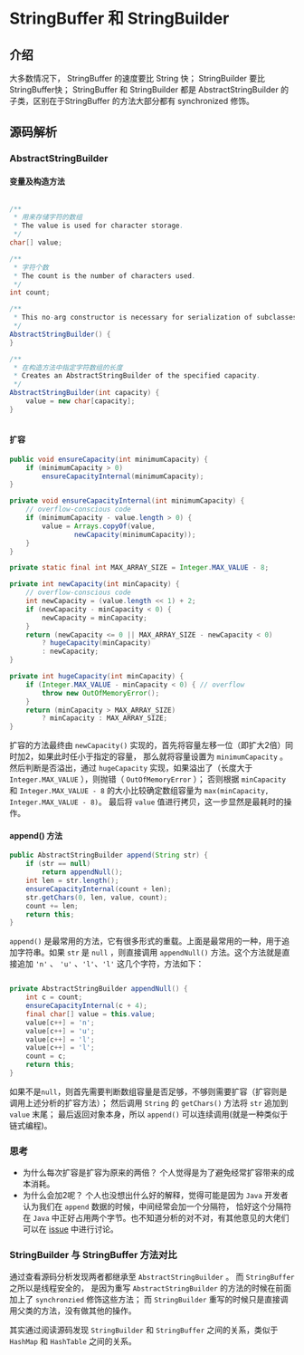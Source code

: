 # StringBuffer 和 StringBuilder

## 介绍
大多数情况下， StringBuffer 的速度要比 String 快； StringBuilder  要比StringBuffer快；
StringBuffer 和 StringBuilder 都是 AbstractStringBuilder 的子类，区别在于StringBuffer
的方法大部分都有 synchronized 修饰。<br/>

## 源码解析

### AbstractStringBuilder 

#### 变量及构造方法

``` java

/**
 * 用来存储字符的数组
 * The value is used for character storage.
 */
char[] value;

/**
 * 字符个数 
 * The count is the number of characters used.
 */
int count;

/**
 * This no-arg constructor is necessary for serialization of subclasses.
 */
AbstractStringBuilder() {
}

/**
 * 在构造方法中指定字符数组的长度
 * Creates an AbstractStringBuilder of the specified capacity.
 */
AbstractStringBuilder(int capacity) {
    value = new char[capacity];
}
    
```


#### 扩容

``` java
public void ensureCapacity(int minimumCapacity) {
    if (minimumCapacity > 0)
        ensureCapacityInternal(minimumCapacity);
}

private void ensureCapacityInternal(int minimumCapacity) {
    // overflow-conscious code
    if (minimumCapacity - value.length > 0) {
        value = Arrays.copyOf(value,
                newCapacity(minimumCapacity));
    }
}

private static final int MAX_ARRAY_SIZE = Integer.MAX_VALUE - 8;

private int newCapacity(int minCapacity) {
    // overflow-conscious code
    int newCapacity = (value.length << 1) + 2;
    if (newCapacity - minCapacity < 0) {
        newCapacity = minCapacity;
    }
    return (newCapacity <= 0 || MAX_ARRAY_SIZE - newCapacity < 0)
        ? hugeCapacity(minCapacity)
        : newCapacity;
}

private int hugeCapacity(int minCapacity) {
    if (Integer.MAX_VALUE - minCapacity < 0) { // overflow
        throw new OutOfMemoryError();
    }
    return (minCapacity > MAX_ARRAY_SIZE)
        ? minCapacity : MAX_ARRAY_SIZE;
}
```

扩容的方法最终由 `newCapacity()`  实现的，首先将容量左移一位（即扩大2倍）同时加2，如果此时任小于指定的容量，
那么就将容量设置为 `minimumCapacity` 。
然后判断是否溢出，通过 `hugeCapacity` 实现，如果溢出了（长度大于 `Integer.MAX_VALUE` ），则抛错（ `OutOfMemoryError` ）；
否则根据 `minCapacity` 和 `Integer.MAX_VALUE - 8` 的大小比较确定数组容量为 `max(minCapacity, Integer.MAX_VALUE - 8)`。
最后将 `value`  值进行拷贝，这一步显然是最耗时的操作。

#### append() 方法

``` java
public AbstractStringBuilder append(String str) {
    if (str == null)
        return appendNull();
    int len = str.length();
    ensureCapacityInternal(count + len);
    str.getChars(0, len, value, count);
    count += len;
    return this;
}
```
`append()` 是最常用的方法，它有很多形式的重载。上面是最常用的一种，用于追加字符串。如果 `str` 是 `null` ，则直接调用
`appendNull()` 方法。这个方法就是直接追加 `'n'` 、 `'u'` 、`'l'`、`'l'` 这几个字符，方法如下：

``` java

private AbstractStringBuilder appendNull() {
    int c = count;
    ensureCapacityInternal(c + 4);
    final char[] value = this.value;
    value[c++] = 'n';
    value[c++] = 'u';
    value[c++] = 'l';
    value[c++] = 'l';
    count = c;
    return this;
}

```

如果不是` null `，则首先需要判断数组容量是否足够，不够则需要扩容（扩容则是调用上述分析的扩容方法）；
然后调用 `String` 的 `getChars()` 方法将 `str` 追加到 `value`  末尾；
最后返回对象本身，所以 `append()` 可以连续调用(就是一种类似于链式编程)。


### 思考
- 为什么每次扩容是扩容为原来的两倍？
个人觉得是为了避免经常扩容带来的成本消耗。
- 为什么会加2呢？
个人也没想出什么好的解释，觉得可能是因为 `Java` 开发者认为我们在 `append` 数据的时候，中间经常会加一个分隔符，
恰好这个分隔符在 `Java` 中正好占用两个字节。也不知道分析的对不对，有其他意见的大佬们可以在 [issue](https://github.com/joyang1/JavaInterview/issues/2)
中进行讨论。


### StringBuilder 与 StringBuffer 方法对比

通过查看源码分析发现两者都继承至 `AbstractStringBuilder` 。 而 `StringBuffer` 之所以是线程安全的，
是因为重写 `AbstractStringBuilder` 的方法的时候在前面加上了 `synchronzied` 修饰这些方法；
而 `StringBuilder` 重写的时候只是直接调用父类的方法，没有做其他的操作。

其实通过阅读源码发现 `StringBuilder` 和 `StringBuffer` 之间的关系，类似于 `HashMap` 和 `HashTable`
之间的关系。


